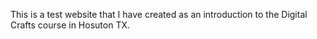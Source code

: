 This is a test website that I have created as an introduction to the Digital Crafts course in Hosuton TX.